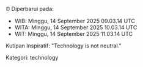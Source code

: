 ⏰ Diperbarui pada:
- WIB: Minggu, 14 September 2025 09.03.14 UTC
- WITA: Minggu, 14 September 2025 10.03.14 UTC
- WIT: Minggu, 14 September 2025 11.03.14 UTC

Kutipan Inspiratif:
"Technology is not neutral."


Kategori: technology


